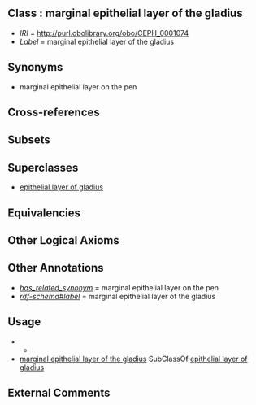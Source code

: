 
## Class : marginal epithelial layer of the gladius

 * *IRI* = http://purl.obolibrary.org/obo/CEPH_0001074
 * *Label* = marginal epithelial layer of the gladius

## Synonyms

 * marginal epithelial layer on the pen

## Cross-references


## Subsets


## Superclasses

 * [epithelial layer of gladius](../../CEPH/73/CEPH_0001073.md)

## Equivalencies


## Other Logical Axioms


## Other Annotations

 * *[has_related_synonym](../../ym/oboInOwl#hasRelatedSynonym.md)* = marginal epithelial layer on the pen
 * *[rdf-schema#label](../../el/rdf-schema#label.md)* = marginal epithelial layer of the gladius

## Usage

 * -
 * [marginal epithelial layer of the gladius](../../CEPH/74/CEPH_0001074.md) SubClassOf [epithelial layer of gladius](../../CEPH/73/CEPH_0001073.md)

## External Comments


